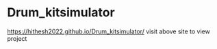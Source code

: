 # Drum_kitsimulator
https://hithesh2022.github.io/Drum_kitsimulator/ 
visit above site to view project
